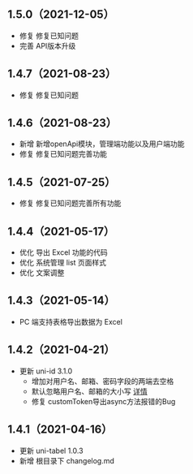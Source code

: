 ## 1.5.0（2021-12-05）
- 修复 修复已知问题
- 完善 API版本升级
## 1.4.7（2021-08-23）
- 修复 修复已知问题
## 1.4.6（2021-08-23）
- 新增 新增openApi模块，管理端功能以及用户端功能
- 修复 修复已知问题完善功能
## 1.4.5（2021-07-25）
- 修复 修复已知问题完善所有功能
## 1.4.4（2021-05-17）
- 优化 导出 Excel 功能的代码
- 优化 系统管理 list 页面样式
- 优化 文案调整
## 1.4.3（2021-05-14）
- PC 端支持表格导出数据为 Excel
## 1.4.2（2021-04-21）
- 更新 uni-id 3.1.0
  - 增加对用户名、邮箱、密码字段的两端去空格
  - 默认忽略用户名、邮箱的大小写 [详情](https://uniapp.dcloud.net.cn/uniCloud/uni-id?id=case-sensitive)
  - 修复 customToken导出async方法报错的Bug
## 1.4.1（2021-04-16）
- 更新 uni-tabel 1.0.3
- 新增 根目录下 changelog.md
